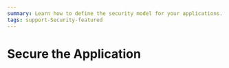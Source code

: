 ```yaml
---
summary: Learn how to define the security model for your applications. Use roles and permissions management to restrict access to application screens, interface elements and operations by its end users.
tags: support-Security-featured
---
```


# Secure the Application